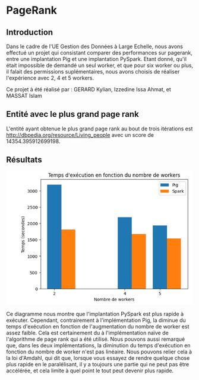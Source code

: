 # PageRank

## Introduction

Dans le cadre de l'UE Gestion des Données à Large Echelle, nous avons effectué un projet qui consistant comparer des performances sur pagerank, entre une implantation Pig et une implantation PySpark.
Etant donné, qu'il était impossible de demandé un seul worker, et que pour six worker ou plus, il falait des permissions suplémentaires, nous avons choisis de réaliser l'expérience avec 2, 4 et 5 workers.
 
Ce projet à été réalisé par : GERARD Kylian, Izzedine Issa Ahmat, et MASSAT Islam

## Entité avec le plus grand page rank

L'entité ayant obtenue le plus grand page rank au bout de trois itérations est http://dbpedia.org/resource/Living_people avec un score de 14354.395912699198.

## Résultats

![alt text](https://github.com/Bobinho44/PROJET_GDLE_M2/blob/main/img/plot.png)

Ce diagramme nous montre que l'implantation PySpark est plus rapide à exécuter. Cependant, contrairement à l'implémentation Pig, la diminue du temps d'exécution en fonction de l'augmentation du nombre de worker est assez faible. Cela est certainement du à l'implémentation naïve de l'algorithme de page rank qui a été utilisé.
Nous pouvons aussi remarqué que, dans les deux implémentations, la diminution du temps d'exécution en fonction du nombre de worker n'est pas linéaire. Nous pouvons relier cela à la loi d'Amdahl, qui dit que, lorsque vous essayez de rendre quelque chose plus rapide en le paralélisant, il y a toujours une partie qui ne peut pas être accélérée, et cela limite à quel point le tout peut devenir plus rapide.